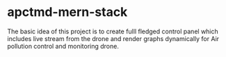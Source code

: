 # apctmd-mern-stack
The basic idea of this project is to create fulll fledged control panel which includes live stream from the drone and render graphs dynamically  for Air pollution control and monitoring drone.
